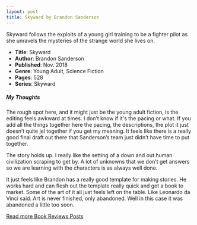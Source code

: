 ```yaml
---
layout: post
title: Skyward by Brandon Sanderson
---
```


Skyward follows the exploits of a young girl training to be a fighter pilot as she unravels the mysteries of the strange world she lives on.

- **Title**: Skyward
- **Author**: Brandon Sanderson
- **Published**: Nov. 2018
- **Genre**: Young Adult, Science Fiction
- **Pages**: 528
- **Series**: Skyward

##### My Thoughts
The rough spot here, and it might just be the young adult fiction, is the editing feels awkward at times. I don’t know if it's the pacing or what. If you add all the things together here the pacing, the descriptions, the plot it just doesn’t quite jel together if you get my meaning. It feels like there is a really good final draft out there that Sanderson’s team just didn’t have time to put together.

The story holds up. I really like the setting of a down and out human civilization scraping to get by. A lot of unknowns that we don’t get answers so we are learning with the characters is as always well done.

It just feels like Brandon has a really good template for making stories. He works hard and can flesh out the template really quick and get a book to market. Some of the art of it all just feels left on the table. Like Leonardo da Vinci said. Art is never finished, only abandoned. Well in this case it was abandoned a little too soon.

[Read more Book Reviews Posts](https://tactictalisman.github.io/book-reviews/)
